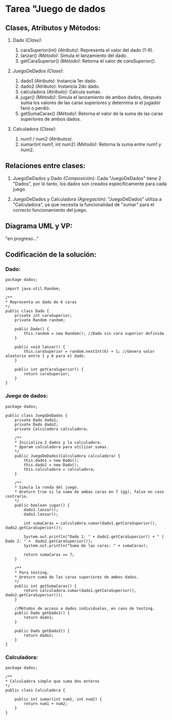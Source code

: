 # Tarea "Juego de dados

## Clases, Atributos y Métodos:
1. Dado *(Clase)*:
   1. caraSuperior(int) *(Atributo)*: Representa el valor del dado (1-6).
   2. lanzar() *(Método)*: Simula el lanzamiento del dado.
   3. getCaraSuperior() *(Método)*: Retorna el valor de *caraSuperior()*.

2. JuegoDeDados *(Clase)*:
   1. dado1 *(Atributo)*: Instancia 1er dado.
   2. dado2 *(Atributo)*: Instancia 2do dado.
   3. calculadora *(Atributo)*: Calcula sumas.
   4. jugar() *(Método)*: Simula el lanzamiento de ambos dados, después suma los valores de las caras superiores y determina si el jugador fanó o perdió.
   5. getSumaCaras() *(Método)*: Retorna el valor de la suma de las caras superiores de ambos dados.
   
3. Calculadora *(Clase)*:
   1. num1 / num2 *(Atributos)*.
   2. sumar(int num1, int num2) *(Método)*: Retorna la suma entre num1 y num2.

## Relaciones entre clases:
1. JuegoDeDados y Dado *(Composición)*: Cada "JuegoDeDados" tiene 2 "Dados", por lo tanto, los dados son creados específicamente para cada juego.

2. JuegoDeDados y Calculadora *(Agregación)*: "JuegoDeDados" utiliza a "Calculadora", ya que necesita la funcionalidad de "sumar" para el correcto funcionamiento del juego.

## Diagrama UML y VP:
"en progreso..."

## Codificación de la solución:
### Dado:
    package dados;

    import java.util.Random;

    /**
    * Representa un dado de 6 caras
    */
    public class Dado {
        private int caraSuperior;
        private Random random;

        public Dado() {
            this.random = new Random(); //Dado sin cara superior definida
        }

        public void lanzar() {
            this.caraSuperior = random.nextInt(6) + 1; //Genera valor aleatorio entre 1 y 6 para el dado.
        }

        public int getCaraSuperior() {
            return caraSuperior;
        }
    }

### Juego de dados:
    package dados;

    public class JuegoDeDados {
        private Dado dado1;
        private Dado dado2;
        private Calculadora calculadora;

        /**
        * Inicializa 2 dados y la calculadora.
        * @param calculadora para utilizar sumas.
        */
        public JuegoDeDados(Calculadora calculadora) {
            this.dado1 = new Dado();
            this.dado2 = new Dado();
            this.calculadora = calculadora;
        }

        /**
        * Simula la ronda del juego.
        * @return true si la suma de ambas caras en 7 (gg), false en caso contrario.
        */
        public boolean jugar() {
            dado1.lanzar();
            dado2.lanzar();

            int sumaCaras = calculadora.sumar(dado1.getCaraSuperior(), dado2.getCaraSuperior());

            System.out.println("Dado 1: " + dado1.getCaraSuperior() + " | Dado 2: " +  dado2.getCaraSuperior());
            System.out.println("Suma de las caras: " + sumaCaras);

            return sumaCaras == 7;
        }

        /**
        * Para testing.
        * @return suma de las caras superiores de ambos dados.
        */
        public int getSumaCaras() {
            return calculadora.sumar(dado1.getCaraSuperior(), dado2.getCaraSuperior());
        }

        //Métodos de acceso a dados individuales, en caso de testing.
        public Dado getDado1() {
            return dado1;
        }

        public Dado getDado2() {
            return dado2;
        }
    }

### Calculadora:
    package dados;

    /**
    * Calculadora simple que suma dos enteros
    */
    public class Calculadora {

        public int sumar(int num1, int num2) {
            return num1 + num2;
        }
    }


    
